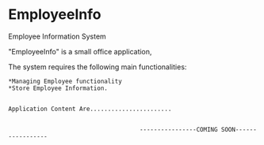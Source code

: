 # EmployeeInfo
Employee Information System

"EmployeeInfo" is a small office application,

The system requires the following main functionalities:

    *Managing Employee functionality
    *Store Employee Information.
    
    
    Application Content Are.......................
    
    
                                         ----------------COMING SOON-----------------

